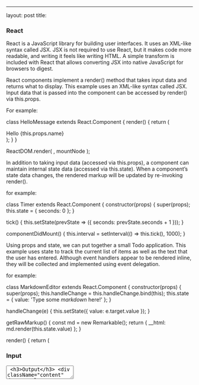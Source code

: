 
---
layout: post
title: 


### React

React is a JavaScript library for building user interfaces. It uses an XML-like syntax called JSX. JSX is not required to use React, but it makes code more readable, and writing it feels like writing HTML. A simple transform is included with React that allows converting JSX into native JavaScript for browsers to digest.

React components implement a render() method that takes input data and returns what to display. This example uses an XML-like syntax called JSX. Input data that is passed into the component can be accessed by render() via this.props. 

For example: 

class HelloMessage extends React.Component {
  render() {
    return (
      <div>
        Hello {this.props.name}
      </div>
    );
  }
}

ReactDOM.render(
  <HelloMessage name="Taylor" />,
  mountNode
);

In addition to taking input data (accessed via this.props), a component can maintain internal state data (accessed via this.state). When a component’s state data changes, the rendered markup will be updated by re-invoking render().

for example:

class Timer extends React.Component {
  constructor(props) {
    super(props);
    this.state = { seconds: 0 };
  }

  tick() {
    this.setState(prevState => ({
      seconds: prevState.seconds + 1
    }));
  }

  componentDidMount() {
    this.interval = setInterval(() => this.tick(), 1000);
  }

Using props and state, we can put together a small Todo application. This example uses state to track the current list of items as well as the text that the user has entered. Although event handlers appear to be rendered inline, they will be collected and implemented using event delegation.

for example:

class MarkdownEditor extends React.Component {
  constructor(props) {
    super(props);
    this.handleChange = this.handleChange.bind(this);
    this.state = { value: 'Type some *markdown* here!' };
  }

  handleChange(e) {
    this.setState({ value: e.target.value });
  }

  getRawMarkup() {
    const md = new Remarkable();
    return { __html: md.render(this.state.value) };
  }

  render() {
    return (
      <div className="MarkdownEditor">
        <h3>Input</h3>
        <textarea
          onChange={this.handleChange}
          defaultValue={this.state.value}
        />
        <h3>Output</h3>
        <div
          className="content"
          dangerouslySetInnerHTML={this.getRawMarkup()}
        />
      </div>
    );
  }
}

ReactDOM.render(<MarkdownEditor />, mountNode);
